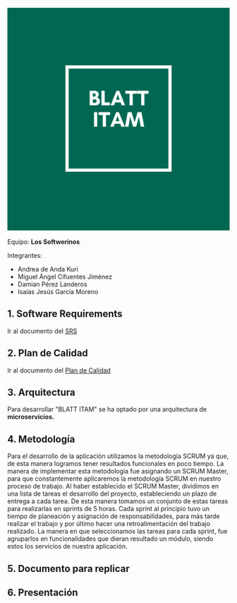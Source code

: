 <p align="center">
  <img width="600" src="./imagenes/logoSoftwerinos.png">
</p>


Equipo: **Los Softwerinos**   

Integrantes:     
- Andrea de Anda Kuri           
- Miguel Ángel Cifuentes Jiménez            
- Damian Pérez Landeros             
- Isaías Jesús García Moreno          

## 1. Software Requirements
Ir al documento del [SRS](./Especificacion_De_Requerimientos_del_Sistema.md)

## 2. Plan de Calidad
Ir al documento del [Plan de Calidad](./TestPlan.md)

## 3. Arquitectura
Para desarrollar "BLATT ITAM" se ha optado por una arquitectura de **microservicios.**

## 4. Metodología
Para el desarrollo de la aplicación utilizamos la metodología SCRUM ya que, de esta manera logramos tener resultados funcionales en poco tiempo. 
La manera de implementar esta metodología fue asignando un SCRUM Master, para que constantemente aplicaremos la metodología SCRUM en nuestro proceso de trabajo. Al haber establecido el SCRUM Master, dividimos en una lista de tareas el desarrollo del proyecto, estableciendo  un plazo de entrega a cada tarea. De esta manera tomamos un conjunto de estas tareas para realizarlas en sprints de 5 horas. Cada sprint al principio tuvo un tiempo de planeación y asignación de responsabilidades, para más tarde realizar el trabajo y por último hacer una retroalimentación del trabajo realizado.
La manera en que seleccionamos las tareas para cada sprint, fue agruparlos en funcionalidades que dieran resultado un módulo, siendo estos los servicios de nuestra aplicación.
## 5. Documento para replicar

## 6. Presentación

